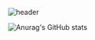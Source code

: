 ![header](https://capsule-render.vercel.app/api?type=waving&color=4E4E4E&text=gisung's%GitHub&fontColor=668EFD)

![Anurag's GitHub stats](https://github-readme-stats.vercel.app/api?username=gisungPark&hide=prs)



